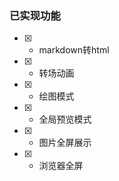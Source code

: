 ### 已实现功能

- [x] - markdown转html
- [x] - 转场动画
- [x] - 绘图模式
- [x] - 全局预览模式
- [x] - 图片全屏展示
- [x] - 浏览器全屏